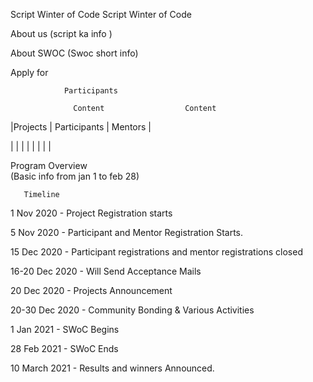 Script Winter of Code
    Script Winter of Code

About us (script ka info )


About SWOC (Swoc short info)


Apply for 

                Participants              

                  Content                  Content

|Projects | Participants   	|  Mentors    	|

|  	|  	|  	|
|  	|  	|  	|



Program Overview  
(Basic info from jan 1 to feb 28)




       Timeline 

1 Nov 2020 -     Project Registration starts

5 Nov 2020 -    Participant and Mentor Registration Starts.

15 Dec 2020 -  Participant registrations and mentor registrations closed
 
16-20 Dec 2020 - Will Send Acceptance Mails

20 Dec 2020  -  Projects Announcement

20-30 Dec  2020 - Community Bonding &  Various Activities

1 Jan 2021 - SWoC Begins

28 Feb 2021 -  SWoC Ends

10 March 2021 - Results and winners Announced.


